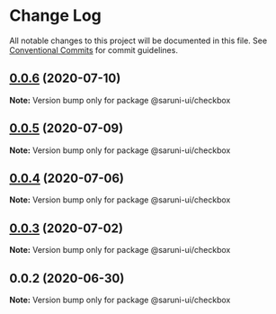 # Change Log

All notable changes to this project will be documented in this file.
See [Conventional Commits](https://conventionalcommits.org) for commit guidelines.

## [0.0.6](https://github.com/tambium/saruni-ui/compare/@saruni-ui/checkbox@0.0.5...@saruni-ui/checkbox@0.0.6) (2020-07-10)

**Note:** Version bump only for package @saruni-ui/checkbox





## [0.0.5](https://github.com/tambium/saruni-ui/compare/@saruni-ui/checkbox@0.0.4...@saruni-ui/checkbox@0.0.5) (2020-07-09)

**Note:** Version bump only for package @saruni-ui/checkbox





## [0.0.4](https://github.com/tambium/saruni-ui/compare/@saruni-ui/checkbox@0.0.3...@saruni-ui/checkbox@0.0.4) (2020-07-06)

**Note:** Version bump only for package @saruni-ui/checkbox





## [0.0.3](https://github.com/tambium/saruni-ui/compare/@saruni-ui/checkbox@0.0.2...@saruni-ui/checkbox@0.0.3) (2020-07-02)

**Note:** Version bump only for package @saruni-ui/checkbox





## 0.0.2 (2020-06-30)

**Note:** Version bump only for package @saruni-ui/checkbox
